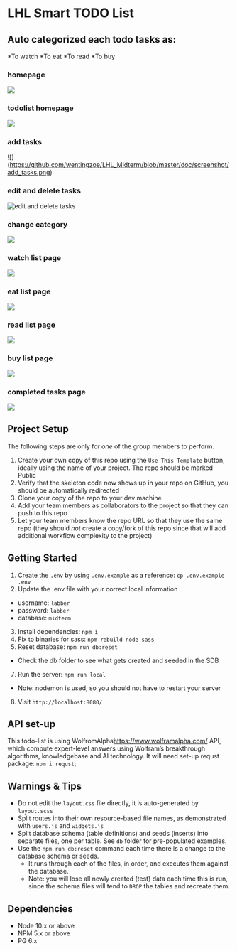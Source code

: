 LHL Smart TODO List
=========
## Auto categorized each todo tasks as: 

*To watch 
*To eat
*To read
*To buy

### homepage
![](https://github.com/wentingzoe/LHL_Midterm/blob/master/doc/screenshot/homepage.png)
### todolist homepage
![](https://github.com/wentingzoe/LHL_Midterm/blob/master/doc/screenshot/homepage.png)
### add tasks
![] (https://github.com/wentingzoe/LHL_Midterm/blob/master/doc/screenshot/add_tasks.png)
### edit and delete tasks
![edit and delete tasks](https://github.com/wentingzoe/LHL_Midterm/blob/master/doc/screenshot/edit_tasks.png)
### change category 
![](https://github.com/wentingzoe/LHL_Midterm/blob/master/doc/screenshot/edit_cate.png?raw=true)
### watch list page 
![](https://github.com/wentingzoe/LHL_Midterm/blob/master/doc/screenshot/watch_list.png)
### eat list page
![](https://github.com/wentingzoe/LHL_Midterm/blob/master/doc/screenshot/eat_list.png)
### read list page
![](https://github.com/wentingzoe/LHL_Midterm/blob/master/doc/screenshot/read_list.png)
### buy list page 
![](https://github.com/wentingzoe/LHL_Midterm/blob/master/doc/screenshot/buy_list.png)
### completed tasks page
![](https://github.com/wentingzoe/LHL_Midterm/blob/master/doc/screenshot/completed.png)



## Project Setup

The following steps are only for _one_ of the group members to perform.

1. Create your own copy of this repo using the `Use This Template` button, ideally using the name of your project. The repo should be marked Public
2. Verify that the skeleton code now shows up in your repo on GitHub, you should be automatically redirected
3. Clone your copy of the repo to your dev machine
4. Add your team members as collaborators to the project so that they can push to this repo
5. Let your team members know the repo URL so that they use the same repo (they should _not_ create a copy/fork of this repo since that will add additional workflow complexity to the project)


## Getting Started

1. Create the `.env` by using `.env.example` as a reference: `cp .env.example .env`
2. Update the .env file with your correct local information 
  - username: `labber` 
  - password: `labber` 
  - database: `midterm`
3. Install dependencies: `npm i`
4. Fix to binaries for sass: `npm rebuild node-sass`
5. Reset database: `npm run db:reset`
  - Check the db folder to see what gets created and seeded in the SDB
7. Run the server: `npm run local`
  - Note: nodemon is used, so you should not have to restart your server
8. Visit `http://localhost:8080/`

## API set-up 

This todo-list is using WolfromAlpha<https://www.wolframalpha.com/> API, which compute expert-level answers using Wolfram’s breakthrough algorithms, knowledgebase and AI technology. It will need set-up requst package: `npm i requst`;

## Warnings & Tips

- Do not edit the `layout.css` file directly, it is auto-generated by `layout.scss`
- Split routes into their own resource-based file names, as demonstrated with `users.js` and `widgets.js`
- Split database schema (table definitions) and seeds (inserts) into separate files, one per table. See `db` folder for pre-populated examples. 
- Use the `npm run db:reset` command each time there is a change to the database schema or seeds. 
  - It runs through each of the files, in order, and executes them against the database. 
  - Note: you will lose all newly created (test) data each time this is run, since the schema files will tend to `DROP` the tables and recreate them.

## Dependencies

- Node 10.x or above
- NPM 5.x or above
- PG 6.x
